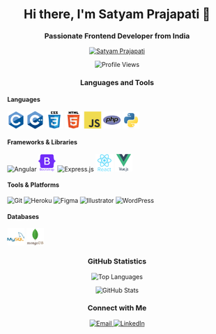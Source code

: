 <h1 align="center">Hi there, I'm Satyam Prajapati 👋</h1>
<h3 align="center">Passionate Frontend Developer from India</h3>

<p align="center">
  <a href="https://camo.githubusercontent.com/10b2d4e80487e1d9cd086ce8619e15740a1bd22c6462f6be13df93ee684deb7b/68747470733a2f2f616e616c7974696373696e6469616d61672e636f6d2f77702d636f6e74656e742f75706c6f6164732f323031382f31322f646576656c6f7065722d6472696262626c652e676966" target="_blank" rel="noopener noreferrer">
    <img src="https://camo.githubusercontent.com/10b2d4e80487e1d9cd086ce8619e15740a1bd22c6462f6be13df93ee684deb7b/68747470733a2f2f616e616c7974696373696e6469616d61672e636f6d2f77702d636f6e74656e742f75706c6f6164732f323031382f31322f646576656c6f7065722d6472696262626c652e676966" alt="Satyam Prajapati" width="400px" style="max-width: 100%;">
  </a>
</p>

<p align="center">
  <img src="https://komarev.com/ghpvc/?username=satyam50&label=Profile%20views&color=0e75b6&style=flat" alt="Profile Views">
</p>

<h3 align="center">Languages and Tools</h3>

<p align="center">
  <h4>Languages</h4>
  <img src="https://raw.githubusercontent.com/devicons/devicon/master/icons/c/c-original.svg" alt="C" width="40" height="40">
  <img src="https://raw.githubusercontent.com/devicons/devicon/master/icons/cplusplus/cplusplus-original.svg" alt="C++" width="40" height="40">
  <img src="https://raw.githubusercontent.com/devicons/devicon/master/icons/css3/css3-original-wordmark.svg" alt="CSS3" width="40" height="40">
  <img src="https://raw.githubusercontent.com/devicons/devicon/master/icons/html5/html5-original-wordmark.svg" alt="HTML5" width="40" height="40">
  <img src="https://raw.githubusercontent.com/devicons/devicon/master/icons/javascript/javascript-original.svg" alt="JavaScript" width="40" height="40">
  <img src="https://raw.githubusercontent.com/devicons/devicon/master/icons/php/php-original.svg" alt="PHP" width="40" height="40">
  <img src="https://raw.githubusercontent.com/devicons/devicon/master/icons/python/python-original.svg" alt="Python" width="40" height="40">
  
  <h4>Frameworks & Libraries</h4>
  <img src="https://angular.io/assets/images/logos/angular/angular.svg" alt="Angular" width="40" height="40">
  <img src="https://raw.githubusercontent.com/devicons/devicon/master/icons/bootstrap/bootstrap-plain-wordmark.svg" alt="Bootstrap" width="40" height="40">
  <img src="https://expressjs.com/images/express-facebook-share.png" alt="Express.js" width="40" height="40">
  <img src="https://raw.githubusercontent.com/devicons/devicon/master/icons/react/react-original-wordmark.svg" alt="React" width="40" height="40">
  <img src="https://raw.githubusercontent.com/devicons/devicon/master/icons/vuejs/vuejs-original-wordmark.svg" alt="Vue.js" width="40" height="40">
  
  <h4>Tools & Platforms</h4>
  <img src="https://www.vectorlogo.zone/logos/git-scm/git-scm-icon.svg" alt="Git" width="40" height="40">
  <img src="https://www.vectorlogo.zone/logos/heroku/heroku-icon.svg" alt="Heroku" width="40" height="40">
  <img src="https://www.vectorlogo.zone/logos/figma/figma-icon.svg" alt="Figma" width="40" height="40">
  <img src="https://www.vectorlogo.zone/logos/adobe_illustrator/adobe_illustrator-icon.svg" alt="Illustrator" width="40" height="40">
  <img src="https://www.vectorlogo.zone/logos/wordpress/wordpress-icon.svg" alt="WordPress" width="40" height="40">
  
  <h4>Databases</h4>
  <img src="https://raw.githubusercontent.com/devicons/devicon/master/icons/mysql/mysql-original-wordmark.svg" alt="MySQL" width="40" height="40">
  <img src="https://raw.githubusercontent.com/devicons/devicon/master/icons/mongodb/mongodb-original-wordmark.svg" alt="MongoDB" width="40" height="40">
</p>

<h3 align="center">GitHub Statistics</h3>

<p align="center">
  <img src="https://github-readme-stats.vercel.app/api/top-langs/?username=satyam50&layout=compact&langs_count=8" alt="Top Languages">
</p>

<p align="center">
  <img src="https://github-readme-stats.vercel.app/api?username=satyam50&show_icons=true&line_height=27&count_private=true&include_all_commits=true" alt="GitHub Stats">
</p>

<h3 align="center">Connect with Me</h3>

<p align="center">
  <a href="mailto:satyamprajapati808@gmail.com">
    <img src="https://img.shields.io/badge/Email-D14836?style=for-the-badge&logo=gmail&logoColor=white" alt="Email">
  </a>
  <a href="https://www.linkedin.com/in/satyam-prajapati-4852061b5/" target="_blank">
    <img src="https://img.shields.io/badge/LinkedIn-0077B5?style=for-the-badge&logo=linkedin&logoColor=white" alt="LinkedIn">
  </a>
  <!-- Add more social links as needed -->
</p>
